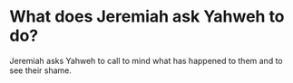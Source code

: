 # What does Jeremiah ask Yahweh to do?

Jeremiah asks Yahweh to call to mind what has happened to them and to see their shame.
